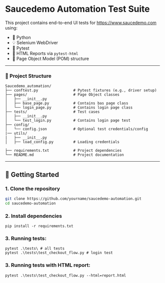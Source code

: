# Saucedemo Automation Test Suite

This project contains end-to-end UI tests for https://www.saucedemo.com using:

- 🐍 Python
- 💡 Selenium WebDriver
- 🧪 Pytest
- 📄 HTML Reports via `pytest-html`
- 🧱 Page Object Model (POM) structure

---

### 📁 Project Structure

```
Saucedemo_automation/
├── conftest.py                # Pytest fixtures (e.g., driver setup)
├── pages/                     # Page Object classes
│   ├── __init__.py
│   ├── base_page.py           # Contains bas page class
│   └── login_page.py          # Contains login page class 
├── tests/                     # Test cases
│   ├── __init__.py
│   └── test_login.py          # Contains login page test 
├── config/
│   └── config.json            # Optional test credentials/config
|── utils/
|   ├── __init__.py
│   ├── load_config.py         # Loading credentials
    
├── requirements.txt           # Project dependencies
└── README.md                  # Project documentation
```

---

## 🚀 Getting Started

### 1. Clone the repository

```bash
git clone https://github.com/yourname/saucedemo-automation.git
cd saucedemo-automation
```

### 2. Install dependencies
```pip install -r requirements.txt```


### 3. Running tests:
```
pytest .\tests\ # all tests
pytest .\tests\test_checkout_flow.py # login test
```

### 3. Running tests with HTML report:
```
pytest .\tests\test_checkout_flow.py --html=report.html
```

